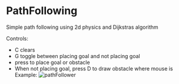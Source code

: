 # PathFollowing

Simple path following using 2d physics and Dijkstras algorithm

Controls:
  - C clears
  - G toggle between placing goal and not placing goal
  - press to place goal or obstacle
  - When not placing goal, press D to draw obstacle where mouse is
Example:
![pathFollower](https://user-images.githubusercontent.com/54858965/178153863-8472232d-6029-4e06-a359-e3ce1c111c0a.gif)
